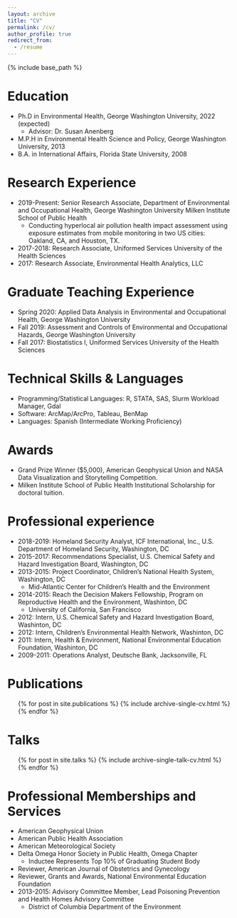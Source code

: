 ```yaml
---
layout: archive
title: "CV"
permalink: /cv/
author_profile: true
redirect_from:
  - /resume
---
```


{% include base_path %}

Education
======
* Ph.D in Environmental Health, George Washington University, 2022 (expected)
  * Advisor: Dr. Susan Anenberg
* M.P.H in Environmental Health Science and Policy, George Washington University, 2013
* B.A. in International Affairs, Florida State University, 2008

Research Experience
======
* 2019-Present: Senior Research Associate, Department of Environmental and Occupational Health, George Washington University Milken Institute School of Public Health
  * Conducting hyperlocal air pollution health impact assessment using exposure estimates from mobile monitoring in two US cities: Oakland, CA, and Houston, TX.
* 2017-2018: Research Associate, Uniformed Services University of the Health Sciences
* 2017: Research Associate, Environmental Health Analytics, LLC

Graduate Teaching Experience
======
* Spring 2020: Applied Data Analysis in Environmental and Occupational Health, George Washington University
* Fall 2019: Assessment and Controls of Environmental and Occupational Hazards, George Washington University
* Fall 2017: Biostatistics I, Uniformed Services University of the Health Sciences

Technical Skills & Languages
======
* Programming/Statistical Languages: R, STATA, SAS, Slurm Workload Manager, Gdal
* Software: ArcMap/ArcPro, Tableau, BenMap
* Languages: Spanish (Intermediate Working Proficiency)

Awards
======
* Grand Prize Winner ($5,000), American Geophysical Union and NASA Data Visualization and Storytelling Competition.
* Milken Institute School of Public Health Institutional Scholarship for doctoral tuition.

Professional experience
======
* 2018-2019: Homeland Security Analyst, ICF International, Inc., U.S. Department of Homeland Security, Washington, DC
* 2015-2017: Recommendations Specialist, U.S. Chemical Safety and Hazard Investigation Board, Washington, DC
* 2013-2015: Project Coordinator, Children’s National Health System, Washington, DC
  * Mid-Atlantic Center for Children’s Health and the Environment
* 2014-2015: Reach the Decision Makers Fellowship, Program on Reproductive Health and the Environment, Washinton, DC
  * University of California, San Francisco
* 2012: Intern, U.S. Chemical Safety and Hazard Investigation Board, Washinton, DC
* 2012: Intern, Children’s Environmental Health Network, Washinton, DC
* 2011: Intern, Health & Environment, National Environmental Education Foundation, Washinton, DC
* 2009-2011: Operations Analyst, Deutsche Bank, Jacksonville, FL

Publications
======
  <ul>{% for post in site.publications %}
    {% include archive-single-cv.html %}
  {% endfor %}</ul>
  
Talks
======
  <ul>{% for post in site.talks %}
    {% include archive-single-talk-cv.html %}
  {% endfor %}</ul>
  
Professional Memberships and Services
======
* American Geophysical Union
* American Public Health Association
* American Meteorological Society
* Delta Omega Honor Society in Public Health, Omega Chapter
  * Inductee Represents Top 10% of Graduating Student Body
* Reviewer, American Journal of Obstetrics and Gynecology
* Reviewer, Grants and Awards, National Environmental Education Foundation
* 2013-2015: Advisory Committee Member, Lead Poisoning Prevention and Health Homes Advisory Committee
  * District of Columbia Department of the Environment
